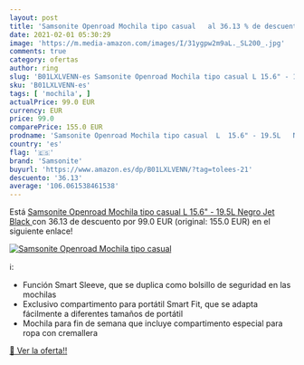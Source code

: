 ```yaml
---
layout: post
title: 'Samsonite Openroad Mochila tipo casual   al 36.13 % de descuento'
date: 2021-02-01 05:30:29
image: 'https://m.media-amazon.com/images/I/31ygpw2m9aL._SL200_.jpg'
comments: true
category: ofertas
author: ring
slug: 'B01LXLVENN-es Samsonite Openroad Mochila tipo casual L 15.6" - 19.5L...'
sku: 'B01LXLVENN-es'
tags: [ 'mochila', ]
actualPrice: 99.0 EUR
currency: EUR
price: 99.0
comparePrice: 155.0 EUR
prodname: 'Samsonite Openroad Mochila tipo casual  L  15.6" - 19.5L   Negro  Jet Black '
country: 'es'
flag: '🇪🇸'
brand: 'Samsonite'
buyurl: 'https://www.amazon.es/dp/B01LXLVENN/?tag=tolees-21'
descuento: '36.13'
average: '106.061538461538'
---
```


Está [Samsonite Openroad Mochila tipo casual  L  15.6" - 19.5L   Negro  Jet Black ](https://www.amazon.es/dp/B01LXLVENN/?tag=tolees-21) con 36.13 de descuento por 99.0 EUR (original: 155.0 EUR) en el siguiente enlace!

[![Samsonite Openroad Mochila tipo casual  ](https://m.media-amazon.com/images/I/31ygpw2m9aL._SL200_.jpg)](https://www.amazon.es/dp/B01LXLVENN/?tag=tolees-21)

ℹ️:

- Función Smart Sleeve, que se duplica como bolsillo de seguridad en las mochilas
- Exclusivo compartimento para portátil Smart Fit, que se adapta fácilmente a diferentes tamaños de portátil
- Mochila para fin de semana que incluye compartimento especial para ropa con cremallera

[🛒 Ver la oferta!!](https://www.amazon.es/dp/B01LXLVENN/?tag=tolees-21)
